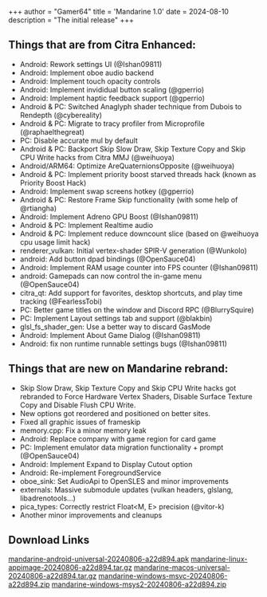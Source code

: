 +++
author = "Gamer64"
title = 'Mandarine 1.0'
date = 2024-08-10
description = "The initial release"
+++

## Things that are from Citra Enhanced:

- Android: Rework settings UI (@Ishan09811)
- Android: Implement oboe audio backend
- Android: Implement touch opacity controls
- Android: Implement invididual button scaling (@gperrio)
- Android: Implement haptic feedback support (@gperrio)
- Android & PC: Switched Anaglyph shader technique from Dubois to Rendepth (@cybereality)
- Android & PC: Migrate to tracy profiler from Microprofile (@raphaelthegreat)
- PC: Disable accurate mul by default
- Android & PC: Backport Skip Slow Draw, Skip Texture Copy and Skip CPU Write hacks from Citra MMJ (@weihuoya)
- Android/ARM64: Optimize AreQuaternionsOpposite (@weihuoya)
- Android & PC: Implement priority boost starved threads hack (known as Priority Boost Hack)
- Android: Implement swap screens hotkey (@gperrio)
- Android & PC: Restore Frame Skip functionality (with some help of @rtiangha)
- Android: Implement Adreno GPU Boost (@Ishan09811)
- Android & PC: Implement Realtime audio
- Android & PC: Implement reduce downcount slice (based on @weihuoya cpu usage limit hack)
- renderer_vulkan: Initial vertex-shader SPIR-V generation (@Wunkolo)
- android: Add button dpad bindings (@OpenSauce04)
- Android: Implement RAM usage counter into FPS counter (@Ishan09811)
- android: Gamepads can now control the in-game menu (@OpenSauce04)
- citra_qt: Add support for favorites, desktop shortcuts, and play time tracking (@FearlessTobi)
- PC: Better game titles on the window and Discord RPC (@BlurrySquire)
- PC: Implement Layout settings tab and support (@blakbin)
- glsl_fs_shader_gen: Use a better way to discard GasMode
- Android: Implement About Game Dialog (@Ishan09811)
- Android: fix non runtime runnable settings bugs (@Ishan09811)

## Things that are new on Mandarine rebrand:

- Skip Slow Draw, Skip Texture Copy and Skip CPU Write hacks got rebranded to Force Hardware Vertex Shaders, Disable Surface Texture Copy and Disable Flush CPU Write.
- New options got reordered and positioned on better sites.
- Fixed all graphic issues of frameskip
- memory.cpp: Fix a minor memory leak
- Android: Replace company with game region for card game
- PC: Implement emulator data migration functionality + prompt (@OpenSauce04)
- Android: Implement Expand to Display Cutout option
- Android: Re-implement ForegroundService
- oboe_sink: Set AudioApi to OpenSLES and minor improvements
- externals: Massive submodule updates (vulkan headers, glslang, libadrenotools...)
- pica_types: Correctly restrict Float<M, E> precision (@vitor-k)
- Another minor improvements and cleanups

## Download Links

[mandarine-android-universal-20240806-a22d894.apk](https://github.com/mandarine3ds/mandarine/releases/download/r1.0/mandarine-android-universal-20240806-a22d894.apk)
[mandarine-linux-appimage-20240806-a22d894.tar.gz](https://github.com/mandarine3ds/mandarine/releases/download/r1.0/mandarine-linux-appimage-20240806-a22d894.tar.gz)
[mandarine-macos-universal-20240806-a22d894.tar.gz](https://github.com/mandarine3ds/mandarine/releases/download/r1.0/mandarine-macos-universal-20240806-a22d894.tar.gz)
[mandarine-windows-msvc-20240806-a22d894.zip](https://github.com/mandarine3ds/mandarine/releases/download/r1.0/mandarine-windows-msvc-20240806-a22d894.zip)
[mandarine-windows-msys2-20240806-a22d894.zip](https://github.com/mandarine3ds/mandarine/releases/download/r1.0/mandarine-windows-msys2-20240806-a22d894.zip)
